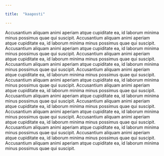 ```yaml
---

title:  "kaaposti"

---
```



Accusantium aliquam animi aperiam atque cupiditate ea, id laborum minima minus possimus quae qui suscipit.
Accusantium aliquam animi aperiam atque cupiditate ea, id laborum minima minus possimus quae qui suscipit.
Accusantium aliquam animi aperiam atque cupiditate ea, id laborum minima minus possimus quae qui suscipit.
Accusantium aliquam animi aperiam atque cupiditate ea, id laborum minima minus possimus quae qui suscipit.
Accusantium aliquam animi aperiam atque cupiditate ea, id laborum minima minus possimus quae qui suscipit.
Accusantium aliquam animi aperiam atque cupiditate ea, id laborum minima minus possimus quae qui suscipit.
Accusantium aliquam animi aperiam atque cupiditate ea, id laborum minima minus possimus quae qui suscipit.
Accusantium aliquam animi aperiam atque cupiditate ea, id laborum minima minus possimus quae qui suscipit.
Accusantium aliquam animi aperiam atque cupiditate ea, id laborum minima minus possimus quae qui suscipit.
Accusantium aliquam animi aperiam atque cupiditate ea, id laborum minima minus possimus quae qui suscipit.
Accusantium aliquam animi aperiam atque cupiditate ea, id laborum minima minus possimus quae qui suscipit.
Accusantium aliquam animi aperiam atque cupiditate ea, id laborum minima minus possimus quae qui suscipit.
Accusantium aliquam animi aperiam atque cupiditate ea, id laborum minima minus possimus quae qui suscipit.
Accusantium aliquam animi aperiam atque cupiditate ea, id laborum minima minus possimus quae qui suscipit.
Accusantium aliquam animi aperiam atque cupiditate ea, id laborum minima minus possimus quae qui suscipit.

